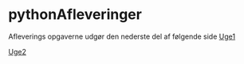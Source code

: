 # pythonAfleveringer
Afleverings opgaverne udgør den nederste del af følgende side
[Uge1](https://github.com/MukHansen/pythonAfleveringer/blob/master/Uge1/Aflevering%20Uge1.ipynb)

[Uge2](https://github.com/MukHansen/pythonAfleveringer/tree/master/Uge2)
